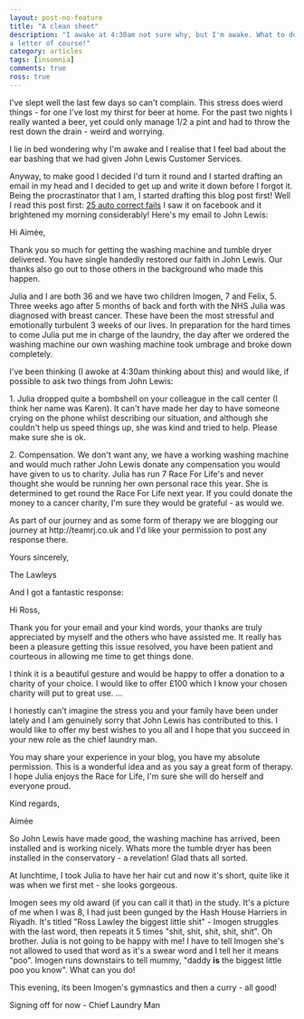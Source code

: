 ```yaml
---
layout: post-no-feature
title: "A clean sheet"
description: "I awake at 4:30am not sure why, but I'm awake. What to do? Write
a letter of course!"
category: articles
tags: [insomnia]
comments: true
ross: true
---
```


I've slept well the last few days so can't complain.  This stress does wierd
things - for one I've lost my thirst for beer at home.
For the past two nights I really wanted a beer, yet could only manage 1/2 a pint
and had to throw the rest down the drain - weird and worrying.

I lie in bed wondering why I'm awake and I realise that
I feel bad about the ear bashing that we had given John Lewis Customer Services.

Anyway, to make good I decided I'd turn it round and I started drafting an email
in my head and I decided to get up and write it down before I forgot it.  Being
the procrastinator that I am, I started drafting this blog post first! Well
I read this post first: [25 auto correct fails](http://rats-funnybone.com/25-funny-auto-correct-fails/) I saw it on facebook and it brightened my morning considerably!  Here's
my email to John Lewis:

<div class="letter">
<p>
Hi Aimée,
</p><p>
Thank you so much for getting the
washing machine and tumble dryer delivered. You have single handedly restored
our faith in John Lewis.  Our thanks also
go out to those others in the background who made this happen.
</p><p>
Julia and I are both 36 and we have two children Imogen, 7 and Felix, 5.  Three
weeks ago after 5 months of back and forth with the NHS Julia was diagnosed
with breast cancer. These have been the most stressful and emotionally turbulent
3 weeks of our lives. In preparation for the hard times to come Julia put me in
charge of the laundry, the day after we ordered the washing machine our own
washing machine took umbrage and broke down completely.
</p><p>
I've been thinking (I awoke at 4:30am thinking about this) and would like, if
possible to ask two things from John Lewis:
</p><p>
1. Julia dropped quite a bombshell on your colleague in the call center (I think
her name was Karen). It can't have made her day to have someone crying on the
phone whilst describing our situation, and although she couldn't help us
speed things up, she was kind and tried to help.  Please make sure she is ok.
</p><p>
2. Compensation.  We don't want any, we have a working washing machine and would
much rather John Lewis donate any compensation you would have given to us to
charity.  Julia has run 7 Race For Life's and never thought she would be running
her own personal race this year. She is determined to get round the Race For Life
next year. If you could donate the money to a cancer charity, I'm sure they
would be grateful - as would we.
</p><p>
As part of our journey and as some form of therapy we are blogging our journey
at http://teamrj.co.uk and I'd like your permission to post any response there.
</p><p>
Yours sincerely,
</p><p>
The Lawleys
</p>
</div>

And I got a fantastic response:

<div class="letter">
<p>
Hi Ross,
</p><p>
Thank you for your email and your kind words, your thanks are truly appreciated by myself and the others who have assisted me. It really has been a pleasure getting this issue resolved, you have been patient and courteous in allowing me time to get things done.
</p><p>
I think it is a beautiful gesture and would be happy to offer a donation to a charity of your choice. I would like to offer £100 which I know your chosen charity will put to great use. ...
</p><p>
I honestly can't imagine the stress you and your family have been under lately and I am genuinely sorry that John Lewis has contributed to this. I would like to offer my best wishes to you all and I hope that you succeed in your new role as the chief laundry man.
</p><p>
You may share your experience in your blog, you have my absolute permission. This is a wonderful idea and as you say a great form of therapy. I hope Julia enjoys the Race for Life, I'm sure she will do herself and everyone proud.
</p><p>
Kind regards,
</p><p>
Aimée
</p>
</div>

So John Lewis have made good, the washing machine has arrived, been installed and
is working nicely. Whats more the tumble dryer has been installed in the
conservatory - a revelation!  Glad thats all sorted.

At lunchtime, I took Julia to have her hair cut and now it's short, quite like
it was when we first met - she looks gorgeous.

Imogen sees my old award (if you can call it that) in the study. It's a picture of
me when I was 8, I had just been gunged by the Hash House Harriers in Riyadh.
It's titled "Ross Lawley the biggest little shit" - Imogen struggles with the
last word, then repeats it 5 times "shit, shit, shit, shit, shit".
Oh brother.  Julia is not going to be happy with me!  I have to tell Imogen
she's not allowed to used that word as it's a swear word and I tell her it means
"poo".  Imogen runs downstairs to tell mummy, "daddy **is** the biggest little poo
you know".  What can you do!

This evening, its been Imogen's gymnastics and then a curry - all good!

Signing off for now - Chief Laundry Man